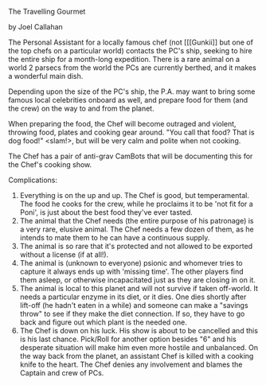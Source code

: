 The Travelling Gourmet

by Joel Callahan

The Personal Assistant for a locally famous chef (not [[[Gunkii]] but one of the top chefs on a particular world) contacts the PC's ship, seeking to hire the entire ship for a month-long expedition. There is a rare animal on a world 2 parsecs from the world the PCs are currently berthed, and it makes a wonderful main dish.

Depending upon the size of the PC's ship, the P.A. may want to bring some famous local celebrities onboard as well, and prepare food for them (and the crew) on the way to and from the planet.

When preparing the food, the Chef will become outraged and violent, throwing food, plates and cooking gear around. "You call that food? That is dog food!" <slam!>, but will be very calm and polite when not cooking.

The Chef has a pair of anti-grav CamBots that will be documenting this for the Chef's cooking show.

Complications:

1. Everything is on the up and up. The Chef is good, but temperamental. The food he cooks for the crew, while he proclaims it to be 'not fit for a Poni', is just about the best food they've ever tasted.
2. The animal that the Chef needs (the entire purpose of his patronage) is a very rare, elusive animal. The Chef needs a few dozen of them, as he intends to mate them to he can have a continuous supply.
3. The animal is so rare that it's protected and not allowed to be exported without a license (if at all!).
4. The animal is (unknown to everyone) psionic and whomever tries to capture it always ends up with 'missing time'. The other players find them asleep, or otherwise incapacitated just as they are closing in on it.
5. The animal is local to this planet and will not survive if taken off-world. It needs a particular enzyme in its diet, or it dies. One dies shortly after lift-off (he hadn't eaten in a while) and someone can make a "savings throw" to see if they make the diet connection. If so, they have to go back and figure out which plant is the needed one.
6. The Chef is down on his luck. His show is about to be cancelled and this is his last chance. Pick/Roll for another option besides "6" and his desperate situation will make him even more hostile and unbalanced. On the way back from the planet, an assistant Chef is killed with a cooking knife to the heart. The Chef denies any involvement and blames the Captain and crew of PCs.